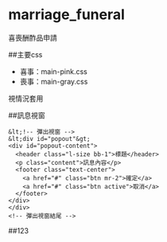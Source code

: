 # marriage_funeral
喜喪酬酢品申請

##主要css

* 喜事：main-pink.css
* 喪事：main-gray.css

視情況套用

##訊息視窗

    &lt;!-- 彈出視窗 -->
    &lt;div id="popout"&gt;
    <div id="popout-content">
      <header class="l-size bb-1">標題</header>
      <p class="content">訊息內容</p>
      <footer class="text-center">
        <a href="#" class="btn mr-2">確定</a>
        <a href="#" class="btn active">取消</a>
      </footer>
    </div>
    </div>
    <!-- 彈出視窗結尾 -->


##123
